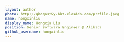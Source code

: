 ```yaml
---
layout: author
photo: http://qbaqosy5y.bkt.clouddn.com/profile.jpeg
name: hongxinliu
display_name: Hongxin Liu
position: Senior Software Engineer @ Alibaba
github_username: hongxinliu
---
```


